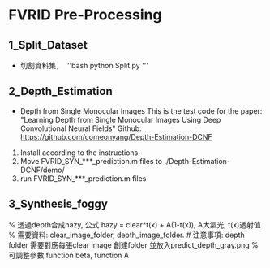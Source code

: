 # FVRID Pre-Processing
## 1_Split_Dataset
* 切割資料集，
'''bash
python Split.py
'''
## 2_Depth_Estimation
* Depth from Single Monocular Images
This is the test code for the paper: "Learning Depth from Single Monocular Images Using Deep Convolutional Neural Fields"
Github: https://github.com/comeonyang/Depth-Estimation-DCNF

1. Install according to the instructions.
2. Move FVRID_SYN_***_prediction.m files to ./Depth-Estimation-DCNF/demo/
3. run FVRID_SYN_***_prediction.m files

## 3_Synthesis_foggy
% 透過depth合成hazy, 公式 hazy = clear*t(x) + A(1-t(x)), A大氣光, t(x)透射值
% 需要資料: clear_image_folder, depth_image_folder.  # 注意事項: depth folder 需要對應每張clear image 創建folder 並放入predict_depth_gray.png
% 可調整參數 function beta, function A
